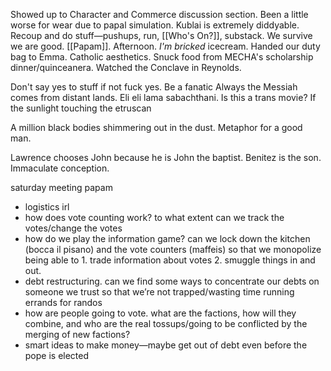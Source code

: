Showed up to Character and Commerce discussion section. Been a little worse for wear due to papal simulation. Kublai is extremely diddyable. Recoup and do stuff—pushups, run, [[Who's On?]], substack. We survive we are good. [[Papam]]. Afternoon. *I'm bricked* icecream. Handed our duty bag to Emma. Catholic aesthetics. Snuck food from MECHA's scholarship dinner/quinceanera. Watched the Conclave in Reynolds.

Don't say yes to stuff if not fuck yes.
Be a fanatic
Always the Messiah comes from distant lands.
Eli eli lama sabachthani.
Is this a trans movie?
If the sunlight touching the etruscan 

A million black bodies shimmering out in the dust. 
Metaphor for a good man.

Lawrence chooses John because he is John the baptist. Benitez is the son. Immaculate conception.

saturday meeting papam
- logistics irl
- how does vote counting work? to what extent can we track the votes/change the votes
- how do we play the information game? can we lock down the kitchen (bocca il pisano) and the vote counters (maffeis) so that we monopolize being able to 1. trade information about votes 2. smuggle things in and out.
- debt restructuring. can we find some ways to concentrate our debts on someone we trust so that we’re not trapped/wasting time running errands for randos 
- how are people going to vote. what are the factions, how will they combine, and who are the real tossups/going to be conflicted by the merging of new factions?
- smart ideas to make money—maybe get out of debt even before the pope is elected
